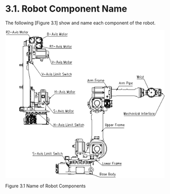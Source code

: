 ﻿# 3.1. Robot Component Name

The following [Figure 3.1] show and name each component of the robot.


![](../_assets/그림_3.1_본체_각_부위_명칭.png)

Figure 3.1 Name of Robot Components
